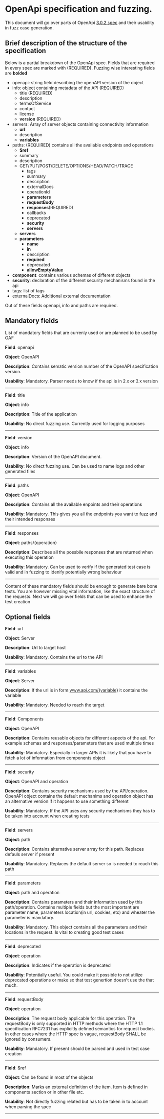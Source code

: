 # OpenApi specification and fuzzing.

This document will go over parts of OpenApi [3.0.2 spec](https://github.com/OAI/OpenAPI-Specification/blob/master/versions/3.0.2.md) and their usability in fuzz case generation. 

## Brief description of the structure of the specification

Below is a partial breakdown of the OpenApi spec. Fields that are required in every spec are marked with (REQUIRED). Fuzzing wise interesting fields are **bolded**

* openapi: string field describing the openAPI version of the object
* info: object containing metadata of the API (REQUIRED)
  * title (REQUIRED)
  * description
  * termsOfService
  * contact
  * license
  * **version** (REQUIRED)
* servers: Array of server objects containing connectivity information
  * **url**
  * description
  * **variables**
* paths: (REQUIRED) contains all the available endpoints and operations
  * **$ref**
  * summary
  * description
  * GET/PUT/POST/DELETE/OPTIONS/HEAD/PATCH/TRACE
    * tags
    * summary
    * description
    * externalDocs
    * operationId
    * **parameters**
    * **requestBody**
    * **responses**(REQUIRED)
    * callbacks
    * deprecated
    * **security**
    * **servers**
  * **servers**
  * **parameters**
    * **name**
    * **in**
    * description
    * **required**
    * deprecated
    * **allowEmptyValue**
* **component**: contains various schemas of different objects
* **security**: declaration of the different security mechanisms found in the api
* tags: list of tags
* externalDocs: Additional external documentation

Out of these fields openapi, info and paths are required. 

## Mandatory fields

List of mandatory fields that are currenly used or are planned to be used by OAF 

****Field****: openapi

****Object****: OpenAPI 

**Description**: Contains sematic version number of the OpenAPI specification version.

**Usability**: Mandatory. Parser needs to know if the api is in 2.x or 3.x version

---

**Field**: title

**Object**: info

**Description**: Title of the application

**Usability**: No direct fuzzing use. Currently used for logging purposes

---

**Field**: version

**Object**: info

**Description**: Version of the OpenAPI document. 

**Usability**: No direct fuzzing use. Can be used to name logs and other generated files

---

**Field**: paths

**Object**: OpenAPI

**Description**: Contains all the available enpoints and their operations

**Usability**: Mandatory. This gives you all the endpoints you want to fuzz and their intended responses

---

**Field**: responses

**Object**: paths/{operation}

**Description**: Describes all the possbile responses that are returned when executing this operation

**Usability**: Mandatory. Can be used to verify if the generated test case is valid and in fuzzing to idenify potentially wrong behaviour

---

Content of these mandatory fields should be enough to generate bare bone tests. You are however missing vital information, like the exact structure of the requests. Next we will go over fields that can be used to enhance the test creation

## Optional fields

**Field**: url

**Object**: Server

**Description**: Url to target host

**Usability**: Mandatory. Contains the url to the API

---

**Field**: variables

**Object**: Server

**Description**: If the url is in form www.api.com/{variable} it contains the variable 

**Usability**: Mandatory. Needed to reach the target

---

**Field**: Components

**Object**: OpenAPI

**Description**: Contains reusable objects for different aspects of the api. For example schemas and responses/parameters that are used multiple times 

**Usability**: Mandatory. Especially in larger APIs it is likely that you have to fetch a lot of information from components object

---

**Field**: security

**Object**: OpenAPI and operation

**Description**: Contains security mechanisms used by the API/operation. OpenAPI object contains the default mechanims and operation object has an alternative version if it happens to use something different

**Usability**: Mandatory. If the API uses any security mechanisms they has to be taken into account when creating tests

---

**Field**: servers

**Object**: path

**Description**: Contains alternative server array for this path. Replaces defauls server if present

**Usability**: Mandatory. Replaces the default server so is needed to reach this path

---

**Field**: parameters

**Object**: path and operation

**Description**: Contains parameters and their information used by this path/operation. Contains multiple fields but the most important are parameter name, parameters location(in url, cookies, etc) and wheater the parameter is mandatory. 

**Usability**: Mandatory. This object contains all the parameters and their locations in the request. Is vital to creating good test cases

---

**Field**: deprecated

**Object**: operation

**Description**: Indicates if the operation is deprecated

**Usability**: Potentially useful. You could make it possible to not utilize deprecated operations or make so that test genertion doesn't use the that much. 

---

**Field**: requestBody

**Object**: operation

**Description**: The request body applicable for this operation. The requestBody is only supported in HTTP methods where the HTTP 1.1 specification RFC7231 has explicitly defined semantics for request bodies. In other cases where the HTTP spec is vague, requestBody SHALL be ignored by consumers.

**Usability**: Mandatory. If present should be parsed and used in test case creation


---
**Field**: $ref

**Object**: Can be found in most of the objects

**Description**: Marks an external definition of the item. Item is defined in components section or in other file etc.

**Usability**: Not directly fuzzing related but has to be taken in to account when parsing the spec

---







